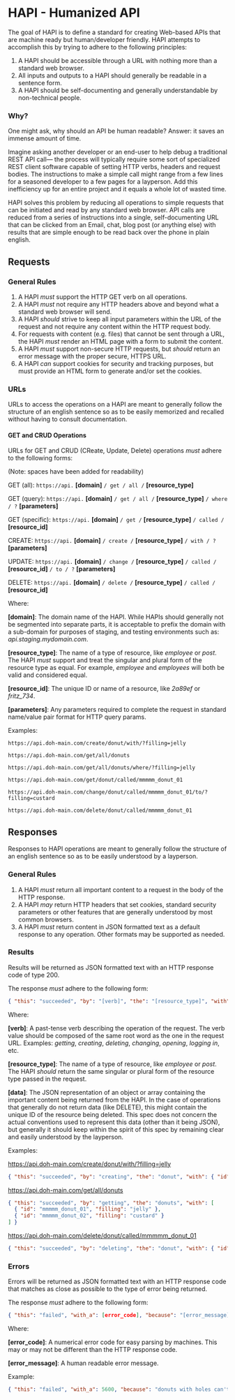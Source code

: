 # HAPI - Humanized API

The goal of HAPI is to define a standard for creating Web-based APIs that are machine ready but human/developer friendly.
HAPI attempts to accomplish this by trying to adhere to the following principles:

1. A HAPI should be accessible through a URL with nothing more than a standard web browser.
2. All inputs and outputs to a HAPI should generally be readable in a sentence form.
3. A HAPI should be self-documenting and generally understandable by non-technical people.

### Why?

One might ask, why should an API be human readable? Answer: it saves an immense amount of time.

Imagine asking another developer or an end-user to help debug a traditional REST API call— the process will typically require some sort of specialized REST client software capable of setting HTTP verbs, headers and request bodies. The instructions to make a simple call might range from a few lines for a seasoned developer to a few pages for a layperson. Add this inefficiency up for an entire project and it equals a whole lot of wasted time.

HAPI solves this problem by reducing all operations to simple requests that can be initiated and read by any standard web browser. API calls are reduced from a series of instructions into a single, self-documenting URL that can be clicked from an Email, chat, blog post (or anything else) with results that are simple enough to be read back over the phone in plain english.

## Requests

### General Rules

1. A HAPI *must* support the HTTP GET verb on all operations.
2. A HAPI *must* not require any HTTP headers above and beyond what a standard web browser will send.
3. A HAPI *should* strive to keep all input parameters within the URL of the request and not require any content within the HTTP request body.
4. For requests with content (e.g. files) that cannot be sent through a URL, the HAPI *must* render an HTML page with a form to submit the content.
5. A HAPI *must* support non-secure HTTP requests, but *should* return an error message with the proper secure, HTTPS URL.
6. A HAPI *can* support cookies for security and tracking purposes, but must provide an HTML form to generate and/or set the cookies.

### URLs

URLs to access the operations on a HAPI are meant to generally follow the structure of an english sentence so as to be easily memorized and recalled without having to consult documentation.

#### GET and CRUD Operations

URLs for GET and CRUD (CReate, Update, Delete) operations *must* adhere to the following forms:

(Note: spaces have been added for readability)

GET (all): `https://api.` **[domain]** `/ get / all /` **[resource_type]**

GET (query): `https://api.` **[domain]** `/ get / all /` **[resource_type]** `/ where / ?` **[parameters]**

GET (specific): `https://api.` **[domain]** `/ get /` **[resource_type]** `/ called /` **[resource_id]**

CREATE: `https://api.` **[domain]** `/ create /` **[resource_type]** `/ with / ?` **[parameters]**

UPDATE: `https://api.` **[domain]** `/ change /` **[resource_type]** `/ called /` **[resource_id]** `/ to / ?` **[parameters]**

DELETE: `https://api.` **[domain]** `/ delete /` **[resource_type]** `/ called /` **[resource_id]**

Where:

**[domain]**: The domain name of the HAPI. While HAPIs should generally not be segmented into separate parts, it is acceptable to prefix the domain with a sub-domain for purposes of staging, and testing environments such as: *api.staging.mydomain.com*.

**[resource_type]**: The name of a type of resource, like *employee* or *post*. The HAPI *must* support and treat the singular and plural form of the resource type as equal. For example, *employee* and *employees* will both be valid and considered equal.

**[resource_id]**: The unique ID or name of a resource, like *2a89ef* or *fritz_734*.

**[parameters]**: Any parameters required to complete the request in standard name/value pair format for HTTP query params.

Examples:

```
https://api.doh-main.com/create/donut/with/?filling=jelly

https://api.doh-main.com/get/all/donuts

https://api.doh-main.com/get/all/donuts/where/?filling=jelly

https://api.doh-main.com/get/donut/called/mmmmm_donut_01

https://api.doh-main.com/change/donut/called/mmmmm_donut_01/to/?filling=custard

https://api.doh-main.com/delete/donut/called/mmmmm_donut_01
```

## Responses

Responses to HAPI operations are meant to generally follow the structure of an english sentence so as to be easily understood by a layperson.

### General Rules

1. A HAPI *must* return all important content to a request in the body of the HTTP response.
2. A HAPI *may* return HTTP headers that set cookies, standard security parameters or other features that are generally understood by most common browsers.
3. A HAPI *must* return content in JSON formatted text as a default response to any operation. Other formats may be supported as needed.

### Results

Results will be returned as JSON formatted text with an HTTP response code of type 200.

The response *must* adhere to the following form:

```json
{ "this": "succeeded", "by": "[verb]", "the": "[resource_type]", "with": [data] }
```

Where:

**[verb]**: A past-tense verb describing the operation of the request. The verb value should be composed of the same root word as the one in the request URL. Examples: *getting*, *creating*, *deleting*, *changing*, *opening*, *logging in*, etc.

**[resource_type]**: The name of a type of resource, like *employee* or *post*. The HAPI *should* return the same singular or plural form of the resource type passed in the request.

**[data]**: The JSON representation of an object or array containing the important content being returned from the HAPI. In the case of operations that generally do not return data (like DELETE), this might contain the unique ID of the resource being deleted. This spec does not concern the actual conventions used to represent this data (other than it being JSON), but generally it should keep within the spirit of this spec by remaining clear and easily understood by the layperson.

Examples:

https://api.doh-main.com/create/donut/with/?filling=jelly
```json
{ "this": "succeeded", "by": "creating", "the": "donut", "with": { "id": "mmmmm_donut_01", "filling": "jelly" } }
```

https://api.doh-main.com/get/all/donuts
```json
{ "this": "succeeded", "by": "getting", "the": "donuts", "with": [
  { "id": "mmmmm_donut_01", "filling": "jelly" },
  { "id": "mmmmm_donut_02", "filling": "custard" }
] }
```

https://api.doh-main.com/delete/donut/called/mmmmm_donut_01
```json
{ "this": "succeeded", "by": "deleting", "the": "donut", "with": { "id": "mmmmm_donut_01" } }
```

### Errors

Errors will be returned as JSON formatted text with an HTTP response code that matches as close as possible to the type of error being returned.

The response *must* adhere to the following form:

```json
{ "this": "failed", "with_a": [error_code], "because": "[error_message]" } 
```

Where:

**[error_code]**: A numerical error code for easy parsing by machines. This may or may not be different than the HTTP response code.

**[error_message]**: A human readable error message.

Example:

```json
{ "this": "failed", "with_a": 5600, "because": "donuts with holes can't contain jelly" }
```

